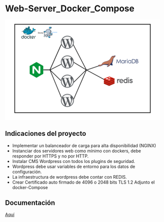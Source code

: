 # Web-Server_Docker_Compose
![ruta_de_la_imagen](https://github.com/imyuru/Web-Server_Docker_Compose/blob/main/diagrama.png)

## Indicaciones del proyecto
-	Implementar un balanceador de carga para alta disponibilidad (NGINX)
-	Instanciar dos servidores web como mínimo con dockers, debe responder por HTTPS y no por HTTP.
-	Instalar CMS Wordpress con todos los plugins de seguridad.
-	Wordpress debe usar variables de entorno para los datos de configuración.
-	La infraestructura de wordpress debe contar con REDIS.
-	Crear Certificado auto firmado de 4096 o 2048 bits TLS 1.2
Adjunto el docker-Compose

## Documentación
[Aquí](https://github.com/imyuru/Web-Server_Docker_Compose/blob/main/Indicaciones.pdf)
